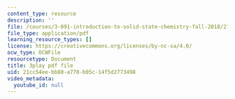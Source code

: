 ```yaml
---
content_type: resource
description: ''
file: /courses/3-091-introduction-to-solid-state-chemistry-fall-2018/21cc54eebb80a770b05c14f5d2773498_iLCVVag7Z7M.pdf
file_type: application/pdf
learning_resource_types: []
license: https://creativecommons.org/licenses/by-nc-sa/4.0/
ocw_type: OCWFile
resourcetype: Document
title: 3play pdf file
uid: 21cc54ee-bb80-a770-b05c-14f5d2773498
video_metadata:
  youtube_id: null
---
```

